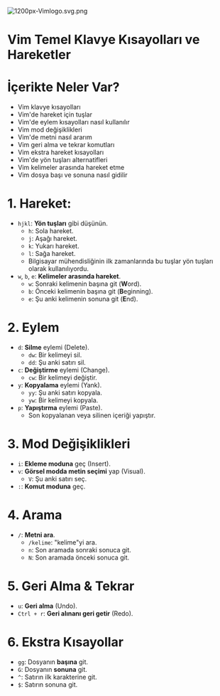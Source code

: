 ![1200px-Vimlogo.svg.png](https://upload.wikimedia.org/wikipedia/commons/thumb/9/9f/Vimlogo.svg/1200px-Vimlogo.svg.png)

# Vim Temel Klavye Kısayolları ve Hareketler

# **İçerikte Neler Var?**

- Vim klavye kısayolları
- Vim'de hareket için tuşlar
- Vim'de eylem kısayolları nasıl kullanılır
- Vim mod değişiklikleri
- Vim'de metni nasıl ararım
- Vim geri alma ve tekrar komutları
- Vim ekstra hareket kısayolları
- Vim'de yön tuşları alternatifleri
- Vim kelimeler arasında hareket etme
- Vim dosya başı ve sonuna nasıl gidilir

# 1. Hareket:

- `hjkl`: **Yön tuşları** gibi düşünün.
  - `h`: Sola hareket.
  - `j`: Aşağı hareket.
  - `k`: Yukarı hareket.
  - `l`: Sağa hareket.
  - Bilgisayar mühendisliğinin ilk zamanlarında bu tuşlar yön tuşları olarak kullanılıyordu.
- `w`, `b`, `e`: **Kelimeler arasında hareket**.
  - `w`: Sonraki kelimenin başına git (**W**ord).
  - `b`: Önceki kelimenin başına git (**B**eginning).
  - `e`: Şu anki kelimenin sonuna git (**E**nd).

# 2. Eylem

- `d`: **Silme** eylemi (Delete).
  - `dw`: Bir kelimeyi sil.
  - `dd`: Şu anki satırı sil.
- `c`: **Değiştirme** eylemi (Change).
  - `cw`: Bir kelimeyi değiştir.
- `y`: **Kopyalama** eylemi (Yank).
  - `yy`: Şu anki satırı kopyala.
  - `yw`: Bir kelimeyi kopyala.
- `p`: **Yapıştırma** eylemi (Paste).
  - Son kopyalanan veya silinen içeriği yapıştır.

# 3. Mod Değişiklikleri

- `i`: **Ekleme moduna** geç (Insert).
- `v`: **Görsel modda metin seçimi** yap (Visual).
  - `V`: Şu anki satırı seç.
- `:`: **Komut moduna** geç.

# 4. Arama

- `/`: **Metni ara**.
  - `/kelime`: "kelime"yi ara.
  - `n`: Son aramada sonraki sonuca git.
  - `N`: Son aramada önceki sonuca git.

# 5. Geri Alma & Tekrar

- `u`: **Geri alma** (Undo).
- `Ctrl + r`: **Geri alınanı geri getir** (Redo).

# 6. Ekstra Kısayollar

- `gg`: Dosyanın **başına** git.
- `G`: Dosyanın **sonuna** git.
- `^`: Satırın ilk karakterine git.
- `$`: Satırın sonuna git.
